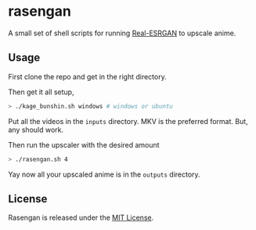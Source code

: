 # rasengan

A small set of shell scripts for running [Real-ESRGAN](https://github.com/xinntao/Real-ESRGAN) to upscale anime.

## Usage

First clone the repo and get in the right directory.

Then get it all setup,

```sh
> ./kage_bunshin.sh windows # windows or ubuntu
```

Put all the videos in the `inputs` directory. MKV is the preferred format. But,
any should work.

Then run the upscaler with the desired amount

```sh
> ./rasengan.sh 4
```

Yay now all your upscaled anime is in the `outputs` directory.

## License

Rasengan is released under the [MIT License](https://opensource.org/licenses/MIT).
